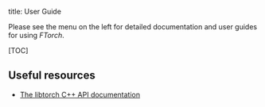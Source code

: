 title: User Guide

Please see the menu on the left for detailed documentation and user guides for using
_FTorch_.

[TOC]

## Useful resources

* [The libtorch C++ API documentation](https://pytorch.org/cppdocs/)

